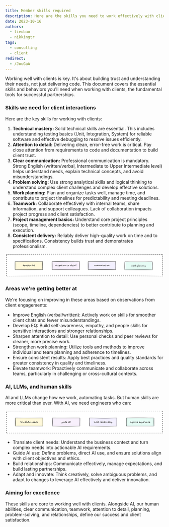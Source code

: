 ```yaml
---
title: Member skills required
description: Here are the skills you need to work effectively with clients. Mastering these helps us build strong relationships and deliver great work.
date: 2023-10-16
authors:
  - tieubao
  - nikkingtr
tags:
  - consulting
  - client
redirect:
  - /JouGaA
---
```


Working well with clients is key. It's about building trust and understanding their needs, not just delivering code. This document covers the essential skills and behaviors you'll need when working with clients, the fundamental tools for successful partnerships.

### Skills we need for client interactions

Here are the key skills for working with clients:

1. **Technical mastery:** Solid technical skills are essential. This includes understanding testing basics (Unit, Integration, System) for reliable software and effective debugging to resolve issues efficiently.
2. **Attention to detail:** Delivering clean, error-free work is critical. Pay close attention from requirements to code and documentation to build client trust.
3. **Clear communication:** Professional communication is mandatory. Strong English (written/verbal, Intermediate to Upper Intermediate level) helps understand needs, explain technical concepts, and avoid misunderstandings.
4. **Problem solving:** Use strong analytical skills and logical thinking to understand complex client challenges and develop effective solutions.
5. **Work planning:** Plan and organize tasks well, manage time, and contribute to project timelines for predictability and meeting deadlines.
6. **Teamwork:** Collaborate effectively with internal teams, share information, and support colleagues. Lack of collaboration impacts project progress and client satisfaction.
7. **Project management basics:** Understand core project principles (scope, timeline, dependencies) to better contribute to planning and execution.
8. **Consistent delivery:** Reliably deliver high-quality work on time and to specifications. Consistency builds trust and demonstrates professionalism.

![](assets/skill-required.png)

### Areas we're getting better at

We're focusing on improving in these areas based on observations from client engagements:

* Improve English (verbal/written): Actively work on skills for smoother client chats and fewer misunderstandings.
* Develop EQ: Build self-awareness, empathy, and people skills for sensitive interactions and stronger relationships.
* Sharpen attention to detail: Use personal checks and peer reviews for cleaner, more precise work.
* Strengthen work planning: Utilize tools and methods to improve individual and team planning and adherence to timelines.
* Ensure consistent results: Apply best practices and quality standards for greater consistency in quality and timeliness.
* Elevate teamwork: Proactively communicate and collaborate across teams, particularly in challenging or cross-cultural contexts.

### AI, LLMs, and human skills

AI and LLMs change how we work, automating tasks. But human skills are more critical than ever. With AI, we need engineers who can:

![](assets/skill-set-AI.png)

* Translate client needs: Understand the business context and turn complex needs into actionable AI requirements.
* Guide AI use: Define problems, direct AI use, and ensure solutions align with client objectives and ethics.
* Build relationships: Communicate effectively, manage expectations, and build lasting partnerships.
* Adapt and innovate: Think creatively, solve ambiguous problems, and adapt to changes to leverage AI effectively and deliver innovation.

### Aiming for excellence

These skills are core to working well with clients. Alongside AI, our human abilities, clear communication, teamwork, attention to detail, planning, problem-solving, and relationships, define our success and client satisfaction.
